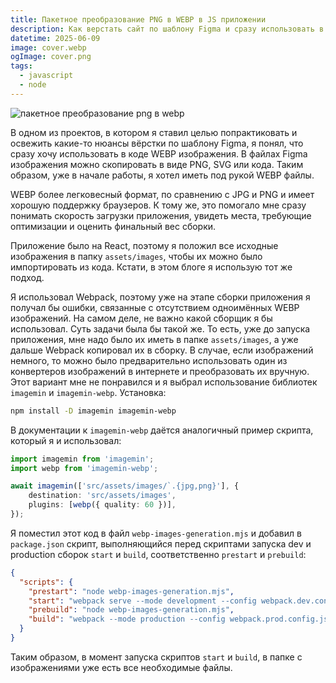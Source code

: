 ```yaml
---
title: Пакетное преобразование PNG в WEBP в JS приложении
description: Как верстать сайт по шаблону Figma и сразу использовать в разработке WEBP вместо PNG.
datetime: 2025-06-09
image: cover.webp
ogImage: cover.png
tags:
  - javascript
  - node
---
```


![пакетное преобразование png в webp](/images/posts/batch-png-conversion-to-webp/{image})

В одном из проектов, в котором я ставил целью попрактиковать и освежить какие-то нюансы вёрстки по шаблону Figma, я
понял, что сразу хочу использовать в коде WEBP изображения. В файлах Figma изображения можно скопировать в виде PNG,
SVG или кода. Таким
образом, уже в начале работы, я хотел иметь под рукой WEBP файлы.

WEBP более легковесный формат, по сравнению с JPG и PNG и имеет хорошую поддержку браузеров.
К тому же, это помогало мне сразу понимать скорость загрузки приложения, увидеть места, требующие оптимизации и оценить
финальный
вес сборки.

Приложение было на React, поэтому я положил все исходные изображения в папку `assets/images`, чтобы их можно было
импортировать из кода. Кстати, в этом блоге я использую тот же подход.

Я использовал Webpack, поэтому уже на этапе сборки приложения я получал бы ошибки, связанные с отсутствием
одноимённых WEBP изображений. На самом деле, не важно какой сборщик я бы использовал. Суть задачи была бы такой же. То
есть, уже до запуска приложения, мне надо было их иметь в папке `assets/images`, а
уже дальше Webpack копировал их в сборку.
В случае, если изображений немного, то можно было предварительно использовать один из конвертеров изображений в
интернете и преобразовать их
вручную. Этот вариант мне не понравился и я выбрал использование библиотек `imagemin` и `imagemin-webp`.
Установка:

```sh
npm install -D imagemin imagemin-webp
```

В документации к `imagemin-webp` даётся аналогичный пример скрипта, который я и использовал:

```typescript
import imagemin from 'imagemin';
import webp from 'imagemin-webp';

await imagemin(['src/assets/images/`.{jpg,png}'], {
	destination: 'src/assets/images',
	plugins: [webp({ quality: 60 })],
});
```

Я поместил этот код в файл `webp-images-generation.mjs` и добавил в `package.json` скрипт, выполняющийся перед скриптами
запуска dev и production сборок `start` и `build`, соответственно `prestart` и `prebuild`:

```json
{
  "scripts": {
    "prestart": "node webp-images-generation.mjs",
    "start": "webpack serve --mode development --config webpack.dev.config.js",
    "prebuild": "node webp-images-generation.mjs",
    "build": "webpack --mode production --config webpack.prod.config.js"
  }
}
```

Таким образом, в момент запуска скриптов `start` и `build`, в папке с изображениями уже есть все необходимые файлы.